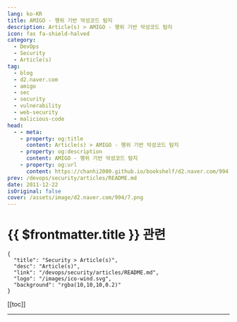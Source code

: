 ```yaml
---
lang: ko-KR
title: AMIGO - 행위 기반 악성코드 탐지
description: Article(s) > AMIGO - 행위 기반 악성코드 탐지
icon: fas fa-shield-halved
category: 
  - DevOps
  - Security
  - Article(s)
tag: 
  - blog
  - d2.naver.com
  - amigo
  - sec
  - security
  - vulnerability
  - web-security
  - malicious-code
head:  
  - - meta:
    - property: og:title
      content: Article(s) > AMIGO - 행위 기반 악성코드 탐지
    - property: og:description
      content: AMIGO - 행위 기반 악성코드 탐지
    - property: og:url
      content: https://chanhi2000.github.io/bookshelf/d2.naver.com/994.html
prev: /devops/security/articles/README.md
date: 2011-12-22
isOriginal: false
cover: /assets/image/d2.naver.com/994/7.png
---
```


# {{ $frontmatter.title }} 관련

```component VPCard
{
  "title": "Security > Article(s)",
  "desc": "Article(s)",
  "link": "/devops/security/articles/README.md",
  "logo": "/images/ico-wind.svg",
  "background": "rgba(10,10,10,0.2)"
}
```

[[toc]]

---

<SiteInfo
  name="AMIGO - 행위 기반 악성코드 탐지 | NAVER D2"
  desc="AMIGO - 행위 기반 악성코드 탐지"
  url="https://d2.naver.com/helloworld/994"
  logo="/assets/image/d2.naver.com/favicon.ico"
  preview="/assets/image/d2.naver.com/994/7.png"/>

<!-- TODO: 작성 -->

